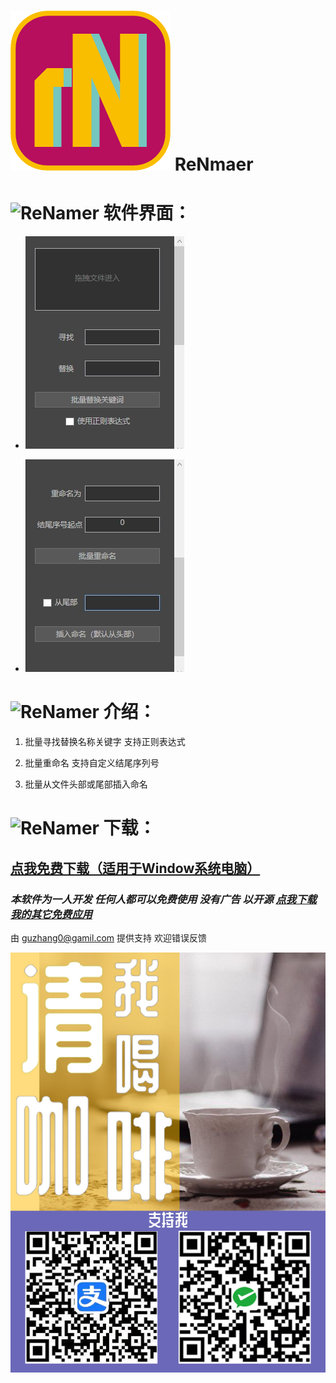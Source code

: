 # ![ReNamer](icon.png)  ReNmaer
  
# ![ReNamer](icon.ico)  软件界面：

  - ![ReNamer](1.jpg)

  - ![ReNamer](2.jpg)

# ![ReNamer](icon.ico)  介绍：

  1. 批量寻找替换名称关键字 支持正则表达式

  2. 批量重命名 支持自定义结尾序列号

  3. 批量从文件头部或尾部插入命名

# ![ReNamer](icon.ico)  下载：

## [点我免费下载（适用于Window系统电脑）](https://github.com/PMZeroSkyline/WPF_ReNamer/raw/master/ReNamer/ReNamer/bin/Release/ReNamer.exe)

### *本软件为一人开发 任何人都可以免费使用 没有广告 以开源 [点我下载我的其它免费应用](https://pmzeroskyline.github.io/FreeApps/)*

由 [guzhang0@gamil.com](https://github.com/PMZeroSkyline) 提供支持 欢迎错误反馈

![ReNamer](3.jpg)
